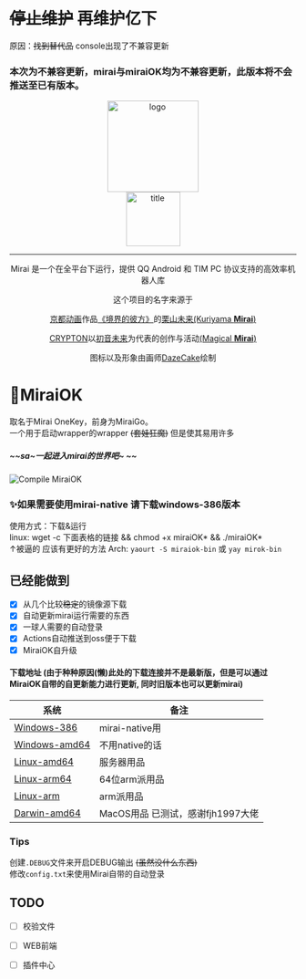 # ~~停止维护~~ 再维护亿下
原因：~~找到替代品~~ console出现了不兼容更新


### 本次为不兼容更新，mirai与miraiOK均为不兼容更新，此版本将不会推送至已有版本。

<div align="center">
   <img width="160" src="assets/mirai.png" alt="logo"></br>


   <img width="95" src="assets/mirai.svg" alt="title">

----
Mirai 是一个在全平台下运行，提供 QQ Android 和 TIM PC 协议支持的高效率机器人库

这个项目的名字来源于
     <p><a href = "http://www.kyotoanimation.co.jp/">京都动画</a>作品<a href = "https://zh.moegirl.org/zh-hans/%E5%A2%83%E7%95%8C%E7%9A%84%E5%BD%BC%E6%96%B9">《境界的彼方》</a>的<a href = "https://zh.moegirl.org/zh-hans/%E6%A0%97%E5%B1%B1%E6%9C%AA%E6%9D%A5">栗山未来(Kuriyama <b>Mirai</b>)</a></p>
     <p><a href = "https://www.crypton.co.jp/">CRYPTON</a>以<a href = "https://www.crypton.co.jp/miku_eng">初音未来</a>为代表的创作与活动<a href = "https://magicalmirai.com/2019/index_en.html">(Magical <b>Mirai</b>)</a></p>
图标以及形象由画师<a href = "">DazeCake</a>绘制
</div>

# 🎃MiraiOK 
取名于Mirai OneKey，前身为MiraiGo。  
一个用于启动wrapper的wrapper ~~(套娃狂魔)~~ 但是使其易用许多
##### ~~sa~一起进入mirai的世界吧~ ~~
![Compile MiraiOK](https://github.com/LXY1226/miraiOK/workflows/Compile%20MiraiOK/badge.svg)


### ✨如果需要使用mirai-native 请下载windows-386版本

使用方式：下载&运行  
linux: wget -c 下面表格的链接 && chmod +x miraiOK* && ./miraiOK*  
↑被逼的 应该有更好的方法
Arch: ```yaourt -S miraiok-bin``` 或 ```yay mirok-bin```

## 已经能做到
- [x] 从几个比较~~稳定~~的镜像源下载
- [x] 自动更新mirai运行需要的东西
- [x] 一球人需要的自动登录
- [x] Actions自动推送到oss便于下载
- [x] MiraiOK自升级 

#### 下载地址 (由于种种原因(懒)此处的下载连接并不是最新版，但是可以通过MiraiOK自带的自更新能力进行更新, 同时旧版本也可以更新mirai)
|系统|备注|
|-------------|---|
|[Windows-386](http://t.imlxy.net:64724/mirai/MiraiOK/miraiOK_windows-386.exe)|mirai-native用|
|[Windows-amd64](http://t.imlxy.net:64724/mirai/MiraiOK/miraiOK_windows-amd64.exe)|不用native的话|
|[Linux-amd64](http://t.imlxy.net:64724/mirai/MiraiOK/miraiOK_linux-amd64)|服务器用品|
|[Linux-arm64](http://t.imlxy.net:64724/mirai/MiraiOK/miraiOK_linux-arm64)|64位arm派用品|
|[Linux-arm](http://t.imlxy.net:64724/mirai/MiraiOK/miraiOK_linu-_arm)|arm派用品|
|[Darwin-amd64](http://t.imlxy.net:64724/mirai/MiraiOK/miraiOK_darwin-amd64)|MacOS用品 已测试，感谢fjh1997大佬|


### Tips
创建`.DEBUG`文件来开启DEBUG输出 ~~(虽然没什么东西)~~  
修改`config.txt`来使用Mirai自带的自动登录  


## TODO 
- [ ] 校验文件  
- [ ] WEB前端 
- [ ] 插件中心  

